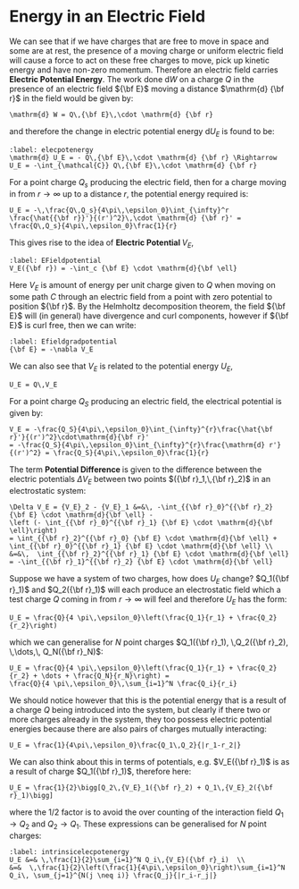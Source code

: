 # Energy in an Electric Field
We can see that if we have charges that are free to move in space and some are at rest, the presence of a moving 
charge or uniform electric field will cause a force to act on these free charges to move, pick up kinetic energy 
and have non-zero momentum.  Therefore an electric field carries <b> Electric Potential Energy</b>.  The work done 
$\mathrm{d} W$ on a charge $Q$ in the presence of an electric field ${\bf E}$ moving a distance $\mathrm{d} {\bf r}$ 
in the field would be given by:
```{math}
\mathrm{d} W = Q\,{\bf E}\,\cdot \mathrm{d} {\bf r}
```
and therefore the change in electric potential energy $\mathrm{d} U_E$ is found to be:
```{math}
:label: elecpotenergy
\mathrm{d} U_E = - Q\,{\bf E}\,\cdot \mathrm{d} {\bf r} \Rightarrow U_E = -\int_{\mathcal{C}} Q\,{\bf E}\,\cdot \mathrm{d} {\bf r} 
```
For a point charge $Q_s$ producing the electric field, then for a charge moving in from $r \rightarrow \infty$ 
up to a distance $r$, the potential energy required is:
```{math}
U_E = -\,\frac{Q\,Q_s}{4\pi\,\epsilon_0}\int_{\infty}^r \frac{\hat{{\bf r}}'}{(r')^2}\,\cdot \mathrm{d} {\bf r}' = 
\frac{Q\,Q_s}{4\pi\,\epsilon_0}\frac{1}{r}
```
This gives rise to the idea of <b> Electric Potential </b> $V_E$,
```{math}
:label: EFieldpotential
V_E({\bf r}) = -\int_c {\bf E} \cdot \mathrm{d}{\bf \ell}
```
Here $V_E$ is amount of energy per unit charge given to $Q$ when moving on some path $C$ through an electric field from a 
point with zero potential to position ${\bf r}$.  By the Helmholtz decomposition theorem, the field ${\bf E}$ will (in general) 
have divergence and curl components, however if ${\bf E}$ is curl free, then we can write:
```{math}
:label: Efieldgradpotential
{\bf E} = -\nabla V_E 
```
We can also see that $V_E$ is related to the potential energy $U_E$, 
```{math}
U_E = Q\,V_E
``` 
For a point charge $Q_S$ producing an electric field, the electrical potential is given by:
```{math}
V_E = -\frac{Q_S}{4\pi\,\epsilon_0}\int_{\infty}^{r}\frac{\hat{\bf r}'}{(r')^2}\cdot\mathrm{d}{\bf r}' 
= -\frac{Q_S}{4\pi\,\epsilon_0}\int_{\infty}^{r}\frac{\mathrm{d} r'}{(r')^2} = \frac{Q_S}{4\pi\,\epsilon_0}\frac{1}{r}
```
The term <b> Potential Difference </b> is given to the difference between the electric potentials $\Delta V_E$ between 
two points $({\bf r}_1,\,{\bf r}_2)$ in an electrostatic system:
```{math}
\Delta V_E = {V_E}_2 - {V_E}_1 &=&\, -\int_{{\bf r}_0}^{{\bf r}_2} {\bf E} \cdot \mathrm{d}{\bf \ell} - 
\left (- \int_{{\bf r}_0}^{{\bf r}_1} {\bf E} \cdot \mathrm{d}{\bf \ell}\right) 
= \int_{{\bf r}_2}^{{\bf r}_0} {\bf E} \cdot \mathrm{d}{\bf \ell} + \int_{{\bf r}_0}^{{\bf r}_1} {\bf E} \cdot \mathrm{d}{\bf \ell} \\ 
&=&\,  \int_{{\bf r}_2}^{{\bf r}_1} {\bf E} \cdot \mathrm{d}{\bf \ell} = -\int_{{\bf r}_1}^{{\bf r}_2} {\bf E} \cdot \mathrm{d}{\bf \ell}
```
Suppose we have a system of two charges, how does $U_E$ change?  $Q_1({\bf r}_1)$ and $Q_2({\bf r}_1)$ will each produce an 
electrostatic field which a test charge $Q$ coming in from $r \rightarrow \infty$ will feel and therefore $U_E$ has the form:
```{math}
U_E = \frac{Q}{4 \pi\,\epsilon_0}\left(\frac{Q_1}{r_1} + \frac{Q_2}{r_2}\right)
```
which we can generalise for $N$ point charges $Q_1({\bf r}_1), \,Q_2({\bf r}_2), \,\dots,\, Q_N({\bf r}_N)$:
```{math}
U_E = \frac{Q}{4 \pi\,\epsilon_0}\left(\frac{Q_1}{r_1} + \frac{Q_2}{r_2} + \dots + \frac{Q_N}{r_N}\right) = 
\frac{Q}{4 \pi\,\epsilon_0}\,\sum_{i=1}^N \frac{Q_i}{r_i}
```
We should notice however that this is the potential energy that is a result of a charge $Q$ being introduced into the system, 
but clearly if there two or more charges already in the system, they too possess electric potential energies because there are 
also pairs of charges mutually interacting:
```{math}
U_E = \frac{1}{4\pi\,\epsilon_0}\frac{Q_1\,Q_2}{|r_1-r_2|}
```
We can also think about this in terms of potentials, e.g. $V_E({\bf r}_1)$ is as a result of charge $Q_1({\bf r}_1)$, therefore here:
```{math} 
U_E = \frac{1}{2}\bigg[Q_2\,{V_E}_1({\bf r}_2) + Q_1\,{V_E}_2({\bf r}_1)\bigg] 
```
where the $1/2$ factor is to avoid the over counting of the interaction field $Q_1 \rightarrow Q_2$ and $Q_2 \rightarrow Q_1$.  These 
expressions can be generalised for $N$ point charges:
```{math}
:label: intrinsicelecpotenergy
U_E &=& \,\frac{1}{2}\sum_{i=1}^N Q_i\,{V_E}({\bf r}_i)  \\ 
&=&  \,\frac{1}{2}\left(\frac{1}{4\pi\,\epsilon_0}\right)\sum_{i=1}^N Q_i\, \sum_{j=1}^{N(j \neq i)} \frac{Q_j}{|r_i-r_j|}
```
